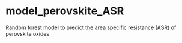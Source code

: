 # model_perovskite_ASR
Random forest model to predict the area specific resistance (ASR) of perovskite oxides